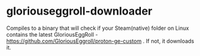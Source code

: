 # gloriouseggroll-downloader
Compiles to a binary that will check if your Steam(native) folder on Linux contains the latest GloriousEggRoll - https://github.com/GloriousEggroll/proton-ge-custom
. If not, it downloads it. 
